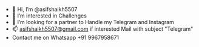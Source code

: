 - 👋 Hi, I’m @asifshaikh5507
- 👀 I’m interested in Challenges
- 💞️ I’m looking for a partner to Handle my Telegram and Instagram
- 📫 asifshaikh5507@gmail.com if interested Mail with subject "Telegram"
- Contact me on Whatsapp +91 9967958671

<!---
asifshaikh5507/asifshaikh5507 is a ✨ special ✨ repository because its `README.md` (this file) appears on your GitHub profile.
You can click the Preview link to take a look at your changes.
--->
